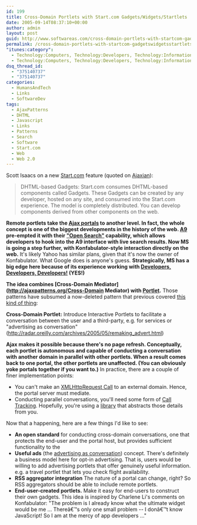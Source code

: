 ```yaml
---
id: 199
title: Cross-Domain Portlets with Start.com Gadgets/Widgets/Startlets
date: 2005-09-14T08:37:10+00:00
author: admin
layout: post
guid: http://www.softwareas.com/cross-domain-portlets-with-startcom-gadgetswidgetsstartlets
permalink: /cross-domain-portlets-with-startcom-gadgetswidgetsstartlets/
"itunes:category":
  - Technology:Computers, Technology:Developers, Technology:Information
  - Technology:Computers, Technology:Developers, Technology:Information
dsq_thread_id:
  - "375140737"
  - "375140737"
categories:
  - HumansAndTech
  - Links
  - SoftwareDev
tags:
  - AjaxPatterns
  - DHTML
  - Javascript
  - Links
  - Patterns
  - Search
  - Software
  - Start.com
  - Web
  - Web 2.0
---
```

Scott Isaacs on a new [Start.com](http://start.com) feature (quoted on [Ajaxian](http://www.ajaxian.com/archives/2005/09/startcom_a_prev.html)):

> DHTML-based Gadgets: Start.com consumes DHTML-based components called Gadgets. These Gadgets can be created by any developer, hosted on any site, and consumed into the Start.com experience. The model is completely distributed. You can develop components derived from other components on the web.

**Remote portlets take the [Ajax portals](http://ajaxpatterns.org/Ajax_Examples#Portal) to another level. In fact, the whole concept is one of the biggest developments in the history of the web. [A9](http://a9.com) pre-empted it with their ["Open Search"]([http://opensearch.a9.com/) capability, which allows developers to hook into the A9 interface with live search results. Now MS is going a step further, with Konfabulator-style interaction directly on the web.** It's likely Yahoo has similar plans, given that it's now the owner of Konfabulator. What Google does is anyone's guess. **Strategically, MS has a big edge here because of its experience working with [Developers, Developers, Developers!](http://www.softwareas.com/the-story-behind-developers-developers-developers) (YES!)**

**The idea combines [Cross-Domain Mediator](http://ajaxpatterns.org/Cross-Domain Mediator) with [Portlet](http://ajaxpatterns.org/Portlet).** Those patterns have subsumed a now-deleted pattern that previous covered [this kind of thing](http://ajaxpatterns.org/wiki/index.php?title=Main_Page&oldid=1215):

**Cross-Domain Portlet:** Introduce Interactive Portlets to facilitate a conversation between the user and a third-party, e.g. for services or "advertising as conversation" (http://radar.oreilly.com/archives/2005/05/remaking_advert.html)

**Ajax makes it possible because there's no page refresh. Conceptually, each portlet is autonomous and capable of conducting a conversation with another domain in parallel with other portlets. When a result comes back to one portal, the other portlets are unaffected. (You can obviously yoke portals together if you want to.)** In practice, there are a couple of finer implementation points:

* You can't make an [XMLHttpRequest Call](http://ajaxpatterns.org/XMLHttpRequest_Call) to  an external domain. Hence, the portal server must mediate.
* Conducting parallel conversations, you'll need some form of [Call Tracking](http://ajaxpatterns.org/Call_Tracking). Hopefully, you're using a [library](http://ajaxpatterns.org/Ajax_Frameworks) that abstracts those details from you.

Now that a happening, here are a few things I'd like to see:

* **An open standard** for conducting cross-domain conversations, one that protects the end-user and the portal host, but provides sufficient functionality to the 
* **Useful ads** (the [advertising as conversation](http://radar.oreilly.com/archives/2005/05/remaking_advert.html)) concept. There's definitely a business model here for opt-in advertising. That is, users would be willing to add advertising portlets that offer genuinely useful information. e.g. a travel portlet that lets you check flight availability.
* **RSS aggregator integration** The nature of  a portal can change, right? So RSS aggregators should be able to include remote portlets.
* **End-user-created portlets.** Make it easy for end-users to construct their own gadgets. This idea is inspired by Charlene Li's comments on Konfabulator: "The problem is I already know what the ultimate widget would be me ... Thereâ€™s only one small problem -- I donâ€™t know JavaScript! So I am at the mercy of app developers ..."